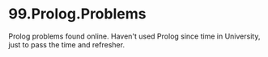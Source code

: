 99.Prolog.Problems
==================

Prolog problems found online. Haven't used Prolog since time in University, just to pass the time and refresher.
